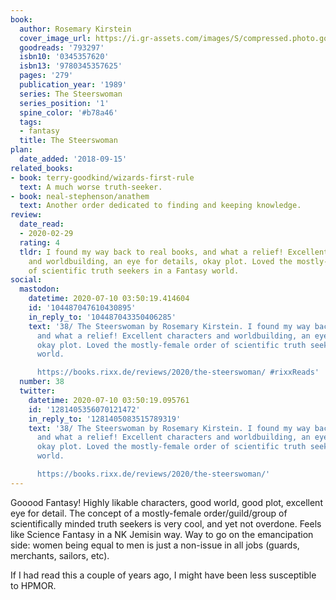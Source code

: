 ```yaml
---
book:
  author: Rosemary Kirstein
  cover_image_url: https://i.gr-assets.com/images/S/compressed.photo.goodreads.com/books/1278032321l/793297._SY160_.jpg
  goodreads: '793297'
  isbn10: '0345357620'
  isbn13: '9780345357625'
  pages: '279'
  publication_year: '1989'
  series: The Steerswoman
  series_position: '1'
  spine_color: '#b78a46'
  tags:
  - fantasy
  title: The Steerswoman
plan:
  date_added: '2018-09-15'
related_books:
- book: terry-goodkind/wizards-first-rule
  text: A much worse truth-seeker.
- book: neal-stephenson/anathem
  text: Another order dedicated to finding and keeping knowledge.
review:
  date_read:
  - 2020-02-29
  rating: 4
  tldr: I found my way back to real books, and what a relief! Excellent characters
    and worldbuilding, an eye for details, okay plot. Loved the mostly-female order
    of scientific truth seekers in a Fantasy world.
social:
  mastodon:
    datetime: 2020-07-10 03:50:19.414604
    id: '104487047610430895'
    in_reply_to: '104487043350406285'
    text: '38/ The Steerswoman by Rosemary Kirstein. I found my way back to real books,
      and what a relief! Excellent characters and worldbuilding, an eye for details,
      okay plot. Loved the mostly-female order of scientific truth seekers in a Fantasy
      world.

      https://books.rixx.de/reviews/2020/the-steerswoman/ #rixxReads'
  number: 38
  twitter:
    datetime: 2020-07-10 03:50:19.095761
    id: '1281405356070121472'
    in_reply_to: '1281405083515789319'
    text: '38/ The Steerswoman by Rosemary Kirstein. I found my way back to real books,
      and what a relief! Excellent characters and worldbuilding, an eye for details,
      okay plot. Loved the mostly-female order of scientific truth seekers in a Fantasy
      world.

      https://books.rixx.de/reviews/2020/the-steerswoman/'
---
```


Gooood Fantasy! Highly likable characters, good world, good plot, excellent eye for detail. The concept of a
mostly-female order/guild/group of scientifically minded truth seekers is very cool, and yet not overdone. Feels like
Science Fantasy in a NK Jemisin way. Way to go on the emancipation side: women being equal to men is just a non-issue in
all jobs (guards, merchants, sailors, etc).

If I had read this a couple of years ago, I might have been less susceptible to HPMOR.
